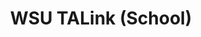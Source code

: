 ---
layout: post
title: WSU TALink (School)
description: 
image: work__wsutalink.jpg
image-description: WSU TALink Site Visual Example
categories: Web
end-date: 2017-12-08

time-period: Fall 2017

---